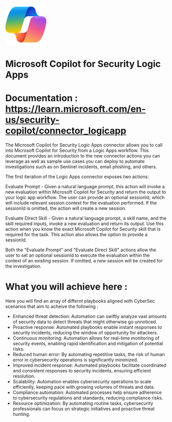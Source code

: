 ![Copilot for Security Overview](https://github.com/Azure/Copilot-For-Security/blob/main/Images/ic_fluent_copilot_64_64%402x.png)
# Microsoft Copilot for Security Logic Apps
# Documentation : https://learn.microsoft.com/en-us/security-copilot/connector_logicapp

The Microsoft Copilot for Security Logic Apps connector allows you to call into Microsoft Copilot for Security from a Logic Apps workflow. This document provides an introduction to the new connector actions you can leverage as well as sample use cases you can deploy to automate investigations such as on Sentinel incidents, email phishing, and others.

The first iteration of the Logic Apps connector exposes two actions:

Evaluate Prompt - Given a natural language prompt, this action will invoke a new evaluation within Microsoft Copilot for Security and return the output to your logic app workflow. The user can provide an optional sessionId, which will include relevant session context for the evaluation performed. If the sessionId is omitted, the action will create a new session.

Evaluate Direct Skill - Given a natural language prompt, a skill name, and the skill required inputs, invoke a new evaluation and return its output. Use this action when you know the exact Microsoft Copilot for Security skill that is required for the task. This action also allows the option to provide a sessionId.

Both the "Evaluate Prompt" and "Evaluate Direct Skill" actions allow the user to set an optional sessionId to execute the evaluation within the context of an existing session. If omitted, a new session will be created for the investigation.

# What you will achieve here :
Here you will find an array of differnt playbooks aligned with CyberSec scenarios that aim to acheive the following :
- Enhanced threat detection: Automation can swiftly analyze vast amounts of security data to detect threats that might otherwise go unnoticed.
- Proactive response: Automated playbooks enable instant responses to security incidents, reducing the window of opportunity for attackers.
- Continuous monitoring: Automation allows for real-time monitoring of security events, enabling rapid identification and mitigation of potential risks.
- Reduced human error: By automating repetitive tasks, the risk of human error in cybersecurity operations is significantly minimized.
- Improved incident response: Automated playbooks facilitate coordinated and consistent responses to security incidents, ensuring efficient resolution.
- Scalability: Automation enables cybersecurity operations to scale efficiently, keeping pace with growing volumes of threats and data.
- Compliance automation: Automated processes help ensure adherence to cybersecurity regulations and standards, reducing compliance risks.
- Resource optimization: By automating routine tasks, cybersecurity professionals can focus on strategic initiatives and proactive threat hunting.
